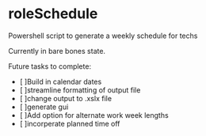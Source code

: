 # roleSchedule
Powershell script to generate a weekly schedule for techs

Currently in bare bones state.

Future tasks to complete:

- [ ]Build in calendar dates
- [ ]streamline formatting of output file
- [ ]change output to .xslx file
- [ ]generate gui
- [ ]Add option for alternate work week lengths
- [ ]incorperate planned time off
